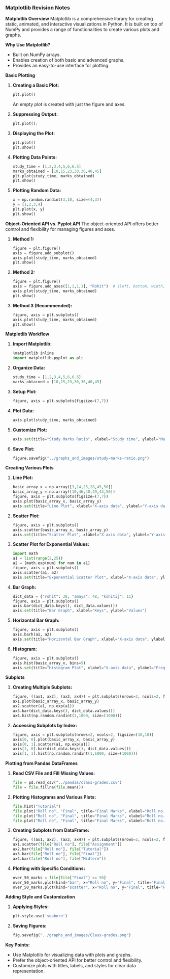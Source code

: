 ### Matplotlib Revision Notes

**Matplotlib Overview**
Matplotlib is a comprehensive library for creating static, animated, and interactive visualizations in Python. It is built on top of NumPy and provides a range of functionalities to create various plots and graphs.

**Why Use Matplotlib?**
- Built on NumPy arrays.
- Enables creation of both basic and advanced graphs.
- Provides an easy-to-use interface for plotting.

**Basic Plotting**
1. **Creating a Basic Plot:**
   ```python
   plt.plot()
   ```
   An empty plot is created with just the figure and axes.

2. **Suppressing Output:**
   ```python
   plt.plot();
   ```

3. **Displaying the Plot:**
   ```python
   plt.plot()
   plt.show()
   ```

4. **Plotting Data Points:**
   ```python
   study_time = [1,2,3,4,5,6,6.5]
   marks_obtained = [10,15,23,30,36,40,45]
   plt.plot(study_time, marks_obtained)
   plt.show()
   ```

5. **Plotting Random Data:**
   ```python
   x = np.random.randint(3,10, size=(4,3))
   y = [1,2,3,4]
   plt.plot(x, y)
   plt.show()
   ```

**Object-Oriented API vs. Pyplot API**
The object-oriented API offers better control and flexibility for managing figures and axes.

1. **Method 1:**
   ```python
   figure = plt.figure()
   axis = figure.add_subplot()
   axis.plot(study_time, marks_obtained)
   plt.show()
   ```

2. **Method 2:**
   ```python
   figure = plt.figure()
   axis = figure.add_axes([1,1,1,1], "Rohit")  # (left, bottom, width, height)
   axis.plot(study_time, marks_obtained)
   plt.show()
   ```

3. **Method 3 (Recommended):**
   ```python
   figure, axis = plt.subplots()
   axis.plot(study_time, marks_obtained)
   plt.show()
   ```

**Matplotlib Workflow**
1. **Import Matplotlib:**
   ```python
   %matplotlib inline
   import matplotlib.pyplot as plt
   ```

2. **Organize Data:**
   ```python
   study_time = [1,2,3,4,5,6,6.5]
   marks_obtained = [10,15,23,30,36,40,45]
   ```

3. **Setup Plot:**
   ```python
   figure, axis = plt.subplots(figsize=(7,7))
   ```

4. **Plot Data:**
   ```python
   axis.plot(study_time, marks_obtained)
   ```

5. **Customize Plot:**
   ```python
   axis.set(title="Study Marks Ratio", xlabel="Study time", ylabel="Marks obtained")
   ```

6. **Save Plot:**
   ```python
   figure.savefig("../graphs_and_images/study-marks-ratio.png")
   ```

**Creating Various Plots**

1. **Line Plot:**
   ```python
   basic_array_x = np.array([3,14,25,28,45,50])
   basic_array_y = np.array([10,46,40,49,43,50])
   figure, axis = plt.subplots(figsize=(7,7))
   axis.plot(basic_array_x, basic_array_y)
   axis.set(title="Line Plot", xlabel="X-axis data", ylabel="Y-axis data")
   ```

2. **Scatter Plot:**
   ```python
   figure, axis = plt.subplots()
   axis.scatter(basic_array_x, basic_array_y)
   axis.set(title="Scatter Plot", xlabel="X-axis data", ylabel="Y-axis data")
   ```

3. **Scatter Plot for Exponential Values:**
   ```python
   import math
   a1 = list(range(2,25))
   a2 = [math.exp(num) for num in a1]
   figure, axis = plt.subplots()
   axis.scatter(a1, a2)
   axis.set(title="Exponential Scatter Plot", xlabel="X-axis data", ylabel="Y-axis data")
   ```

4. **Bar Graph:**
   ```python
   dict_data = {"rohit": 38, "amaya": 48, "kshitij": 11}
   figure, axis = plt.subplots()
   axis.bar(dict_data.keys(), dict_data.values())
   axis.set(title="Bar Graph", xlabel="Keys", ylabel="Values")
   ```

5. **Horizontal Bar Graph:**
   ```python
   figure, axis = plt.subplots()
   axis.barh(a1, a2)
   axis.set(title="Horizontal Bar Graph", xlabel="X-axis data", ylabel="Y-axis data")
   ```

6. **Histogram:**
   ```python
   figure, axis = plt.subplots()
   axis.hist(basic_array_x, bins=5)
   axis.set(title="Histogram Plot", xlabel="X-axis data", ylabel="Frequency")
   ```

**Subplots**
1. **Creating Multiple Subplots:**
   ```python
   figure, ((ax1, ax2), (ax3, ax4)) = plt.subplots(nrows=2, ncols=2, figsize=(10,10))
   ax1.plot(basic_array_x, basic_array_y)
   ax2.scatter(a1, np.exp(a1))
   ax3.bar(dict_data.keys(), dict_data.values())
   ax4.hist(np.random.randint(1,1000, size=(1000)))
   ```

2. **Accessing Subplots by Index:**
   ```python
   figure, axis = plt.subplots(nrows=2, ncols=2, figsize=(10,10))
   axis[0, 0].plot(basic_array_x, basic_array_y)
   axis[0, 1].scatter(a1, np.exp(a1))
   axis[1, 0].bar(dict_data.keys(), dict_data.values())
   axis[1, 1].hist(np.random.randint(1,1000, size=(1000)))
   ```

**Plotting from Pandas DataFrames**
1. **Read CSV File and Fill Missing Values:**
   ```python
   file = pd.read_csv("../pandas/class-grades.csv")
   file = file.fillna(file.mean())
   ```

2. **Plotting Histograms and Various Plots:**
   ```python
   file.hist("Tutorial")
   file.plot("Roll no", "Final", title="Final Marks", xlabel="Roll no.", ylabel="Marks Obtained")
   file.plot("Roll no", "Final", title="Final Marks", xlabel="Roll no.", ylabel="Marks Obtained", kind="bar")
   file.plot("Roll no", "Final", title="Final Marks", xlabel="Roll no.", ylabel="Marks Obtained", kind="scatter")
   ```

3. **Creating Subplots from DataFrame:**
   ```python
   figure, ((ax1, ax2), (ax3, ax4)) = plt.subplots(nrows=2, ncols=2, figsize=(10,10))
   ax1.scatter(file["Roll no"], file["Assignment"])
   ax2.bar(file["Roll no"], file["Tutorial"])
   ax3.bar(file["Roll no"], file["Final"])
   ax4.bar(file["Roll no"], file["Midterm"])
   ```

4. **Plotting with Specific Conditions:**
   ```python
   over_50_marks = file[file["Final"] >= 50]
   over_50_marks.plot(kind="bar", x="Roll no", y="Final", title="Final Marks")
   over_50_marks.plot(kind="scatter", x="Roll no", y="Final", title="Final Marks", c="Final")
   ```

**Adding Style and Customization**
1. **Applying Styles:**
   ```python
   plt.style.use('seaborn')
   ```

2. **Saving Figures:**
   ```python
   fig.savefig("../graphs_and_images/Class-grades.png")
   ```

**Key Points:**
- Use Matplotlib for visualizing data with plots and graphs.
- Prefer the object-oriented API for better control and flexibility.
- Customize plots with titles, labels, and styles for clear data representation.
